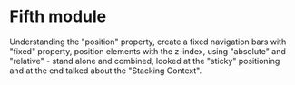 # Fifth module

Understanding the "position" property, create a fixed navigation bars with "fixed" property, position elements with the z-index, using "absolute" and "relative" - stand alone and combined, looked at the "sticky" positioning and at the end talked about the "Stacking Context".
